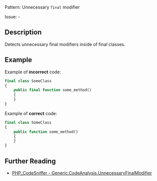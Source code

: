 Pattern: Unnecessary `final` modifier

Issue: -

## Description

Detects unnecessary final modifiers inside of final classes.

## Example

Example of **incorrect** code:

```php
final class SomeClass
{
    public final function some_method()
    {
    }
}
```

Example of **correct** code:

```php
final class SomeClass
{
    public function some_method()
    {
    }
}
```

## Further Reading

* [PHP_CodeSniffer - Generic.CodeAnalysis.UnnecessaryFinalModifier](https://github.com/PHPCSStandards/PHP_CodeSniffer/blob/master/src/Standards/Generic/Sniffs/CodeAnalysis/UnnecessaryFinalModifierSniff.php)